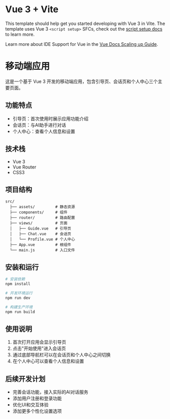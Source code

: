 # Vue 3 + Vite

This template should help get you started developing with Vue 3 in Vite. The template uses Vue 3 `<script setup>` SFCs, check out the [script setup docs](https://v3.vuejs.org/api/sfc-script-setup.html#sfc-script-setup) to learn more.

Learn more about IDE Support for Vue in the [Vue Docs Scaling up Guide](https://vuejs.org/guide/scaling-up/tooling.html#ide-support).

# 移动端应用

这是一个基于 Vue 3 开发的移动端应用，包含引导页、会话页和个人中心三个主要页面。

## 功能特点

- 引导页：首次使用时展示应用功能介绍
- 会话页：与AI助手进行对话
- 个人中心：查看个人信息和设置

## 技术栈

- Vue 3
- Vue Router
- CSS3

## 项目结构

```
src/
  ├── assets/         # 静态资源
  ├── components/     # 组件
  ├── router/         # 路由配置
  ├── views/          # 页面
  │   ├── Guide.vue   # 引导页
  │   ├── Chat.vue    # 会话页
  │   └── Profile.vue # 个人中心
  ├── App.vue         # 根组件
  └── main.js         # 入口文件
```

## 安装和运行

```bash
# 安装依赖
npm install

# 开发环境运行
npm run dev

# 构建生产环境
npm run build
```

## 使用说明

1. 首次打开应用会显示引导页
2. 点击"开始使用"进入会话页
3. 通过底部导航栏可以在会话页和个人中心之间切换
4. 在个人中心可以查看个人信息和设置

## 后续开发计划

- 完善会话功能，接入实际的AI对话服务
- 添加用户注册和登录功能
- 优化UI和交互体验
- 添加更多个性化设置选项
